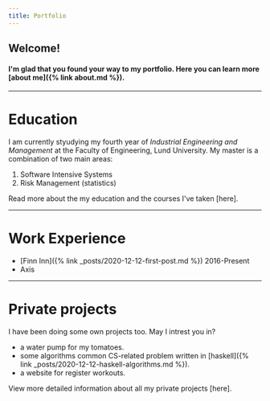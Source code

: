 ```yaml
---
title: Portfolio
---
```

## Welcome! 

#### I'm glad that you found your way to my portfolio. Here you can learn more [about me]({% link about.md %}).

--- 

# Education
I am currently styudying my fourth year of *Industrial Engineering and Management* at the Faculty of Engineering, Lund University. My master is a combination of two main areas:  
1. Software Intensive Systems 
2. Risk Management (statistics)

Read more about the my education and the courses I've taken [here]. 

---

# Work Experience 
- [Finn Inn]({% link _posts/2020-12-12-first-post.md %}) 2016-Present
- Axis 

---

# Private projects
I have been doing some own projects too. May I intrest you in?
- a water pump for my tomatoes.
- some algorithms common CS-related problem written in [haskell]({% link _posts/2020-12-12-haskell-algorithms.md %}).
- a website for register workouts.

View more detailed information about all my private projects [here]. 

